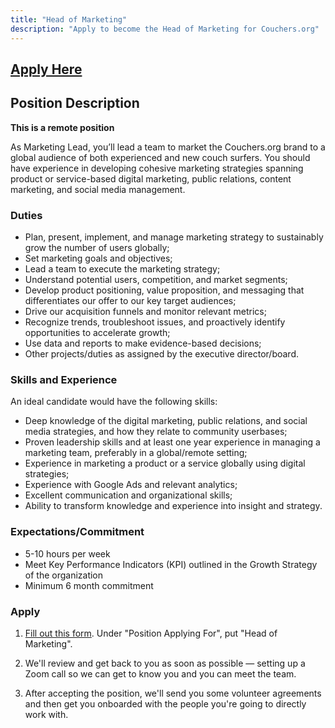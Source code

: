 ```yaml
---
title: "Head of Marketing"
description: "Apply to become the Head of Marketing for Couchers.org"
---
```


## [Apply Here](/volunteer/form)

## Position Description

**This is a remote position**

As Marketing Lead, you’ll lead a team to market the Couchers.org brand to a global audience of both experienced and new couch surfers. You should have experience in developing cohesive marketing strategies spanning product or service-based digital marketing, public relations, content marketing, and social media management.

### Duties 

- Plan, present, implement, and manage marketing strategy to sustainably grow the number of users globally;
- Set marketing goals and objectives;
- Lead a team to execute the marketing strategy;
- Understand potential users, competition, and market segments;
- Develop product positioning, value proposition, and messaging that differentiates our offer to our key target audiences;
- Drive our acquisition funnels and monitor relevant metrics;
- Recognize trends, troubleshoot issues, and proactively identify opportunities to accelerate growth;
- Use data and reports to make evidence-based decisions;
- Other projects/duties as assigned by the executive director/board.


### Skills and Experience

An ideal candidate would have the following skills:
- Deep knowledge of the digital marketing, public relations, and social media strategies, and how they relate to community userbases;
- Proven leadership skills and at least one year experience in managing a marketing team, preferably in a global/remote setting;
- Experience in marketing a product or a service globally using digital strategies;
- Experience with Google Ads and relevant analytics;
- Excellent communication and organizational skills;
- Ability to transform knowledge and experience into insight and strategy.


### Expectations/Commitment

- 5-10 hours per week
- Meet Key Performance Indicators (KPI) outlined in the Growth Strategy of the organization
- Minimum 6 month commitment

### Apply

1. [Fill out this form](/volunteer/form). Under "Position Applying For", put "Head of Marketing".

2. We'll review and get back to you as soon as possible — setting up a Zoom call so we can get to know you and you can meet the team.

3. After accepting the position, we'll send you some volunteer agreements and then get you onboarded with the people you're going to directly work with.
